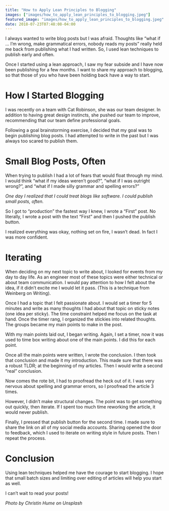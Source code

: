 ```yaml
---
title: "How to Apply Lean Principles to Blogging"
images: ["images/how_to_apply_lean_principles_to_blogging.jpeg"]
featured_image: "images/how_to_apply_lean_principles_to_blogging.jpeg"
date: 2018-07-23T07:48:08-04:00
---
```


I always wanted to write blog posts but I was afraid. Thoughts like “what if … I’m wrong, make grammatical errors, nobody reads my posts” really held me back from publishing what I had written. So, I used lean techniques to publish early and often.

Once I started using a lean approach, I saw my fear subside and I have now been publishing for a few months. I want to share my approach to blogging, so that those of you who have been holding back have a way to start.

# How I Started Blogging

I was recently on a team with Cat Robinson, she was our team designer. In addition to having great design instincts, she pushed our team to improve, recommending that our team define professional goals.

Following a goal brainstorming exercise, I decided that my goal was to begin publishing blog posts. I had attempted to write in the past but I was always too scared to publish them.

# Small Blog Posts, Often

When trying to publish I had a lot of fears that would float through my mind. I would think “what if my ideas weren’t good?”, “what if I was outright wrong?”, and “what if I made silly grammar and spelling errors?”

*One day I realized that I could treat blogs like software. I could publish small posts, often.*

So I got to “production” the fastest way I knew, I wrote a “First” post. No literally, I wrote a post with the text “First” and then I pushed the publish button.

I realized everything was okay, nothing set on fire, I wasn’t dead. In fact I was more confident.

# Iterating

When deciding on my next topic to write about, I looked for events from my day to day life. As an engineer most of these topics were either technical or about team communication. I would pay attention to how I felt about the idea, if it didn’t excite me I would let it pass. (This is a technique from Weinberg on Writing).

Once I had a topic that I felt passionate about. I would set a timer for 5 minutes and write as many thoughts I had about that topic on sticky notes (one idea per sticky). The time constraint helped me focus on the task at hand.
Once the timer rang, I organized the stickies into related thoughts. The groups became my main points to make in the post.

With my main points laid out, I began writing. Again, I set a timer, now it was used to time box writing about one of the main points. I did this for each point.

Once all the main points were written, I wrote the conclusion. I then took that conclusion and made it my introduction. This made sure that there was a robust TLDR; at the beginning of my articles. Then I would write a second “real” conclusion.

Now comes the rote bit, I had to proofread the heck out of it. I was very nervous about spelling and grammar errors, so I proofread the article 3 times.

However, I didn’t make structural changes. The point was to get something out quickly, then iterate. If I spent too much time reworking the article, it would never publish.

Finally, I pressed that publish button for the second time. I made sure to share the link on all of my social media accounts. Sharing opened the door to feedback, which I used to iterate on writing style in future posts.
Then I repeat the process.

# Conclusion

Using lean techniques helped me have the courage to start blogging. I hope that small batch sizes and limiting over editing of articles will help you start as well.

I can’t wait to read your posts!

*Photo by Christin Hume on Unsplash*